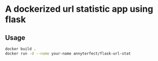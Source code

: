 # A dockerized url statistic app using flask

## Usage

```bash
docker build .
docker run -d --name your-name annyterfect/flask-url-stat
```

